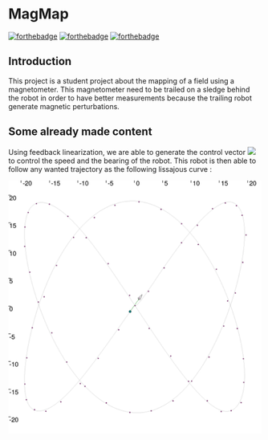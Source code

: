 # MagMap

[![forthebadge](https://forthebadge.com/images/badges/made-with-python.svg)](https://forthebadge.com)
[![forthebadge](https://forthebadge.com/images/badges/60-percent-of-the-time-works-every-time.svg)](https://forthebadge.com)
[![forthebadge](https://forthebadge.com/images/badges/powered-by-coffee.svg)](https://forthebadge.com)

## Introduction

This project is a student project about the mapping of a field using a magnetometer. This magnetometer need to be trailed on a sledge behind the robot in order to have better measurements because the trailing robot generate magnetic perturbations.

## Some already made content

Using feedback linearization, we are able to generate the control vector ![](https://render.githubusercontent.com/render/math?math=\begin{bmatrix}u_1%20\\%20u_2\end{bmatrix}) to control the speed and the bearing of the robot. This robot is then able to follow any wanted trajectory as the following lissajous curve :

![](./documentation/imgs/simulator_lissajous.png)